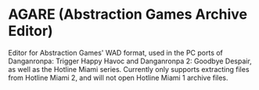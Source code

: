 # AGARE (Abstraction Games Archive Editor)

Editor for Abstraction Games' WAD format, used in the PC ports of Danganronpa: Trigger Happy Havoc and Danganronpa 2: Goodbye Despair, as well as the Hotline Miami series. Currently only supports extracting files from Hotline Miami 2, and will not open Hotline Miami 1 archive files.